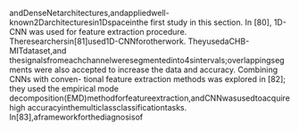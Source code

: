 andDenseNetarchitectures,andappliedwell-known2Darchitecturesin1Dspaceinthe
first study in this section. In [80], 1D-CNN was used for feature extraction procedure.
Theresearchersin[81]used1D-CNNforotherwork. TheyusedaCHB-MITdataset,and
thesignalsfromeachchannelweresegmentedinto4sintervals;overlappingsegments
were also accepted to increase the data and accuracy. Combining CNNs with conven-
tional feature extraction methods was explored in [82]; they used the empirical mode
decomposition(EMD)methodforfeatureextraction,andCNNwasusedtoacquirehigh
accuracyinthemulticlassclassificationtasks. In[83],aframeworkforthediagnosisof
